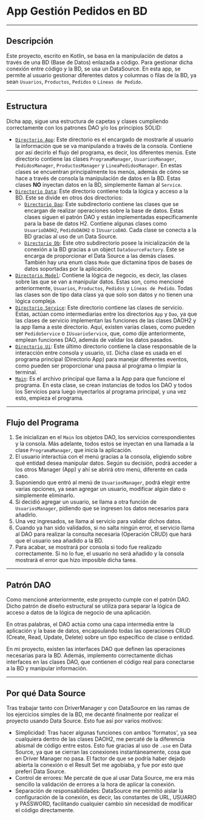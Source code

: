 # App Gestión Pedidos en BD

---

## Descripción

Este proyecto, escrito en Kotlin, se basa en la manipulación de datos a través de una BD (Base de Datos) enlazada a código. Para gestionar dicha conexión entre código y la BD, se usa un DataSource.
En esta app, se permite al usuario gestionar diferentes datos y columnas o filas de la BD, ya sean `Usuarios`, `Productos`, `Pedidos` o `Líneas de Pedido`.

---

## Estructura

Dicha app, sigue una estructura de capetas y clases cumpliendo correctamente con los patrones DAO y/o los principios SOLID:
- [`Directorio App`](https://github.com/moraalees/Ejercicios9.1BD/tree/AppDataSource/src/main/kotlin/app): Este directorio es el encargado de mostrarle al usuario la información que se va manipulando a través de la consola. Contiene por así decirlo el flujo del programa, es decir, los diferentes menús.
Este directorio contiene las clases `ProgramaManager`, `UsuariosManager`, `PedidosManager`, `ProductosManager` y `LineaPedidosManager`. En estas clases se encuentran principalmente los menús, además de cómo se hace
a través de consola la manipulación de datos en la BD. Estas clases **NO** inyectan datos en la BD, simplemente llaman al `Service`.
- [`Directorio Data`](https://github.com/moraalees/Ejercicios9.1BD/tree/AppDataSource/src/main/kotlin/data): Este directorio contiene toda la lógica y acceso a la BD. Este se divide en otros dos directorios:
    - [`Directorio Dao`](https://github.com/moraalees/Ejercicios9.1BD/tree/AppDataSource/src/main/kotlin/data/dao): Este subdirectorio contiene las clases que se encargan de realizar operaciones sobre la base de datos. Estas clases siguen el patrón DAO y están implementadas específicamente para la base
      de datos H2. Contiene algunas clases como `UsuarioDAOH2`, `PedidoDAOH2` o `IUsuarioDAO`. Cada clase se conecta a la BD gracias al uso de un Data Source.
    - [`Directorio Db`](https://github.com/moraalees/Ejercicios9.1BD/tree/AppDataSource/src/main/kotlin/data/db): Este otro subdirectorio posee la inicialización de la conexión a la BD gracias a un object `DataSourceFactory`. Este se encarga de proporcionar el Data Source a las demás clases. También hay una
      enum class `Mode` que dictamina tipos de bases de datos soportadas por la aplicación.
- [`Directorio Model`](https://github.com/moraalees/Ejercicios9.1BD/tree/AppDataSource/src/main/kotlin/model): Contiene la lógica de negocio, es decir, las clases sobre las que se van a manipular datos. Estas son, como mencioné anteriormente, `Usuarios`, `Productos`, `Pedidos` y `Líneas de Pedido`. Todas
las clases son de tipo data class ya que solo son datos y no tienen una lógica compleja.
- [`Directorio Service`](https://github.com/moraalees/Ejercicios9.1BD/tree/AppDataSource/src/main/kotlin/service): Este directorio contiene las clases de servicio. Estas, actúan como intermediarias entre los directorios `App` y `Dao`, ya que las clases de servicio implementan las funciones de las clases DAOH2
y la app llama a este directorio. Aquí, existen varias clases, como pueden ser `PedidoService` o `IUsuarioService`, que, como dije anteriormente, emplean funciones DAO, además de validar los datos pasados.
- [`Directorio Ui`](https://github.com/moraalees/Ejercicios9.1BD/tree/AppDataSource/src/main/kotlin/ui): Este último directorio contiene la clase responsable de la interacción entre consola y usuario, `UI`. Dicha clase es usada en el programa principal (Directorio App) para manejar diferentes eventos,
como pueden ser proporcionar una pausa al programa o limpiar la terminal.
- [`Main`](https://github.com/moraalees/Ejercicios9.1BD/blob/AppDataSource/src/main/kotlin/Main.kt): Es el archivo principal que llama a la App para que funcione el programa. En esta clase, se crean instancias de todos los DAO y todos los Servicios para luego inyectarlos al programa principal, y una vez esto,
empieza el programa.

---

## Flujo del Programa

1. Se inicializan en el `Main` los objetos DAO, los servicios correspondientes y la consola. Más adelante, todos estos se inyectan en una llamada a la clase `ProgramaManager`, que inicia la aplicación.
2. El usuario interactúa con el menú gracias a la consola, eligiendo sobre qué entidad desea manipular datos. Según su decisión, podrá acceder a los otros Manager (App) y ahí se abrirá otro menú, diferente en cada caso.
3. Suponiendo que entró al menú de `UsuariosManager`, podrá elegir entre varias opciones, ya sean agregar un usuario, modificar algún dato o simplemente eliminarlo.
4. Si decidió agregar un usuario, se llama a otra función de `UsuariosManager`, pidiendo que se ingresen los datos necesarios para añadirlo.
5. Una vez ingresados, se llama al servicio para validar dichos datos.
6. Cuando ya han sido validados, si no salta ningún error, el servicio llama al DAO para realizar la consulta necesaria (Operación CRUD) que hará que el usuario sea añadido a la BD.
7. Para acabar, se mostrará por consola si todo fue realizado correctamente. Si no lo fue, el usuario no será añadido y la consola mostrará el error que hizo imposible dicha tarea.

---

## Patrón DAO

Como mencioné anteriormente, este proyecto cumple con el patrón DAO. Dicho patrón de diseño estructural se utiliza para separar la lógica de acceso a datos de la lógica de negocio de una aplicación.

En otras palabras, el DAO actúa como una capa intermedia entre la aplicación y la base de datos, encapsulando todas las operaciones CRUD (Create, Read, Update, Delete) sobre un tipo específico de clase o entidad. 

En mi proyecto, existen las interfaces DAO que definen las operaciones necesarias para la BD. Además, implemento correctamente dichas interfaces en las clases DAO, que contienen el código real para conectarse a la BD y manipular información.

---

## Por qué Data Source

Tras trabajar tanto con DriverManager y con DataSource en las ramas de los ejercicios simples de la BD, me decanté finalmente por realizar el proyecto usando Data Source. Esto fue así por varios motivos:
- Simplicidad: Tras hacer algunas funciones con ambos 'formatos', ya sea cualquiera dentro de las clases DAOH2, me percaté de la diferencia abismal de código entre estos. Esto fue gracias al uso de `.use` en Data Source, ya que se cierran las conexiones instantáneamente, cosa que en Driver Manager no pasa. El factor de que se podría haber dejado abierta la conexión o el Result Set me agobiaba, y fue por esto que preferí Data Source.
- Control de errores: Me percaté de que al usar Data Source, me era más sencillo la validación de errores a la hora de aplicar la conexión.
- Separación de responsabilidades: DataSource me permitió aislar la configuración de la conexión, es decir, las constantes de URL, USUARIO y PASSWORD, facilitando cualquier cambio sin necesidad de modificar el código directamente.
